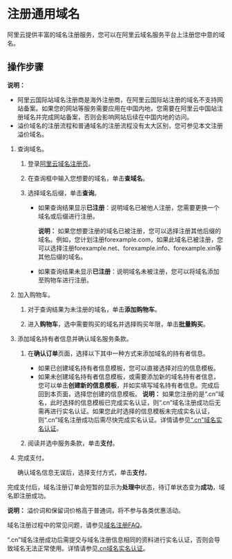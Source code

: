 # 注册通用域名

阿里云提供丰富的域名注册服务，您可以在阿里云域名服务平台上注册您中意的域名。

## 操作步骤

**说明：**

-   阿里云国际站域名注册商是海外注册商，在阿里云国际站注册的域名不支持网站备案。如果您的网站等服务需要应用在中国内地，您需要在阿里云中国站注册域名并完成网站备案，否则会影响网站后续在中国内地的访问。
-   溢价域名的注册流程和普通域名的注册流程没有太大区别，您可参见本文注册溢价域名。

1.  查询域名。

    1.  登录[阿里云域名注册页](https://www.alibabacloud.com/zh/domain)。

    2.  在查询框中输入您想要的域名，单击**查域名**。

    3.  选择域名后缀，单击**查询**。

        -   如果查询结果显示**已注册**：说明域名已被他人注册，您需要更换一个域名或后缀进行注册。

            **说明：** 如果您想要注册的域名已被注册，您可以选择注册其他后缀的域名。例如，您计划注册forexample.com，如果此域名已被注册，您可以选择注册forexample.net、forexample.info、forexample.xin等其他后缀的域名。

        -   如果查询结果未显示**已注册**：说明域名未被注册，您可以将域名添加至购物车进行注册。
2.  加入购物车。

    1.  对于查询结果为未注册的域名，单击**添加购物车**。

    2.  进入**购物车**，选中需要购买的域名并选择购买年限，单击**批量购买**。

3.  添加域名持有者信息并确认域名服务条款。

    1.  在**确认订单**页面，选择以下其中一种方式来添加域名的持有者信息。

        -   如果已创建域名持有者信息模板，您可以直接选择对应的信息模板。
        -   如果未创建域名持有者信息模板，或需要添加新的域名持有者信息，您可以单击**创建新的信息模板**，并如实填写域名持有者信息。完成后回到本页面，选择您创建的信息模板。
        **说明：** 如果您注册的是“.cn”域名，此时选择的信息模板已完成实名认证，则“.cn”域名注册成功后无需再进行实名认证。如果您此时选择的信息模板未完成实名认证，则“.cn”域名注册成功后需尽快完成实名认证。详情请参见[“.cn”域名实名认证](/intl.zh-CN/域名实名认证/“.cn”域名实名认证.md)。

    2.  阅读并选中服务条款，单击**支付**。

4.  完成支付。

    确认域名信息无误后，选择支付方式，单击**支付**。


完成支付后，域名注册订单会短暂的显示为**处理中**状态，待订单状态变为**成功**，域名即注册成功。

**说明：** 溢价词和保留词价格高于普通词，将不参与各类优惠活动。

域名注册过程中的常见问题，请参见[域名注册FAQ](/intl.zh-CN/常见问题/注册认证类问题/域名注册FAQ.md)。

“.cn”域名注册成功后需提交与域名注册信息相同的资料进行实名认证，否则会导致域名无法正常使用。详情请参见[.cn域名实名认证](/intl.zh-CN/域名实名认证/“.cn”域名实名认证.md)。

